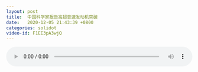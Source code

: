 ```yaml
---
layout: post
title:  中国科学家报告高超音速发动机突破
date:   2020-12-05 21:43:39 +0800
categories: solidot
video-id: F1EE3pA3wjQ
---
```


<audio src="/assets/011e201187ee5e3f31323e19f9ad3257.mp3" style="width: 100%;" controls></audio>

